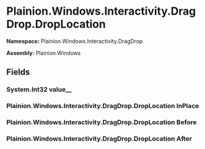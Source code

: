 
# Plainion.Windows.Interactivity.DragDrop.DropLocation

**Namespace:** Plainion.Windows.Interactivity.DragDrop

**Assembly:** Plainion.Windows


## Fields

### System.Int32 value__

### Plainion.Windows.Interactivity.DragDrop.DropLocation InPlace

### Plainion.Windows.Interactivity.DragDrop.DropLocation Before

### Plainion.Windows.Interactivity.DragDrop.DropLocation After
